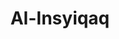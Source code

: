 ---
title: "Al-Insyiqaq"
arabic: "الانشقاق"
no: 84
arabic_no: ٨٤
ayah: 25
prev: al-mutaffifin
next: al-buruj
---